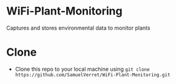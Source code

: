 # WiFi-Plant-Monitoring
Captures and stores environmental data to monitor plants

# Clone

- Clone this repo to your local machine using `git clone https://github.com/SamuelVerret/WiFi-Plant-Monitoring.git`

